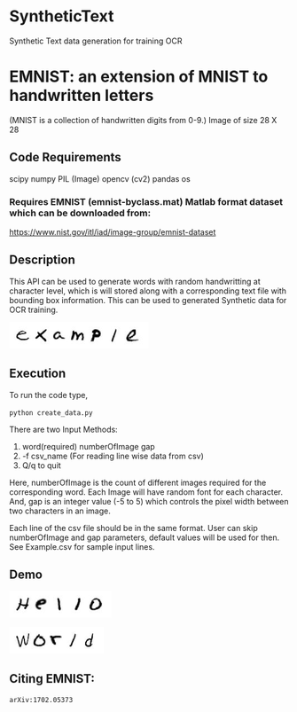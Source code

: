 # SyntheticText
Synthetic Text data generation for training OCR

# EMNIST: an extension of MNIST to handwritten letters
(MNIST is a collection of handwritten digits from 0-9.)
Image of size 28 X 28


## Code Requirements
scipy 
numpy
PIL (Image)
opencv (cv2)
pandas
os

### Requires EMNIST (emnist-byclass.mat) Matlab format dataset which can be downloaded from:
https://www.nist.gov/itl/iad/image-group/emnist-dataset


## Description
This API can be used to generate words with random handwritting at character level, which is will stored along with a corresponding text file with bounding box information. This can be used to generated Synthetic data for OCR training.

![alt text](https://github.com/shubham99bisht/SyntheticText/blob/master/data/example_1.jpeg)

## Execution

To run the code type, 

`python create_data.py`

There are two Input Methods:
  1. word(required) numberOfImage gap
  2. -f csv_name (For reading line wise data from csv) 
  3. Q/q to quit

Here, numberOfImage is the count of different images required for the corresponding word. Each Image will have random font for each character. And, gap is an integer value (-5 to 5) which controls the pixel width between two characters in an image.

Each line of the csv file should be in the same format. User can skip numberOfImage and gap parameters, default values will be used for then. See Example.csv for sample input lines.


## Demo
  
![alt text](https://github.com/shubham99bisht/SyntheticText/blob/master/data/Hello_3.jpeg)

![alt text](https://github.com/shubham99bisht/SyntheticText/blob/master/data/World_1.jpeg)


## Citing EMNIST:
	arXiv:1702.05373

